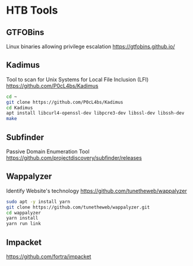 # HTB Tools

## GTFOBins
Linux binaries allowing privilege escalation
https://gtfobins.github.io/

## Kadimus
Tool to scan for Unix Systems for Local File Inclusion (LFI)
https://github.com/P0cL4bs/Kadimus
```bash
cd ~
git clone https://github.com/P0cL4bs/Kadimus
cd Kadimus
apt install libcurl4-openssl-dev libpcre3-dev libssl-dev libssh-dev
make
```

## Subfinder
Passive Domain Enumeration Tool
https://github.com/projectdiscovery/subfinder/releases


## Wappalyzer
Identify Website's technology
https://github.com/tunetheweb/wappalyzer

```bash
sudo apt -y install yarn
git clone https://github.com/tunetheweb/wappalyzer.git
cd wappalyzer
yarn install
yarn run link
```

## Impacket
https://github.com/fortra/impacket

